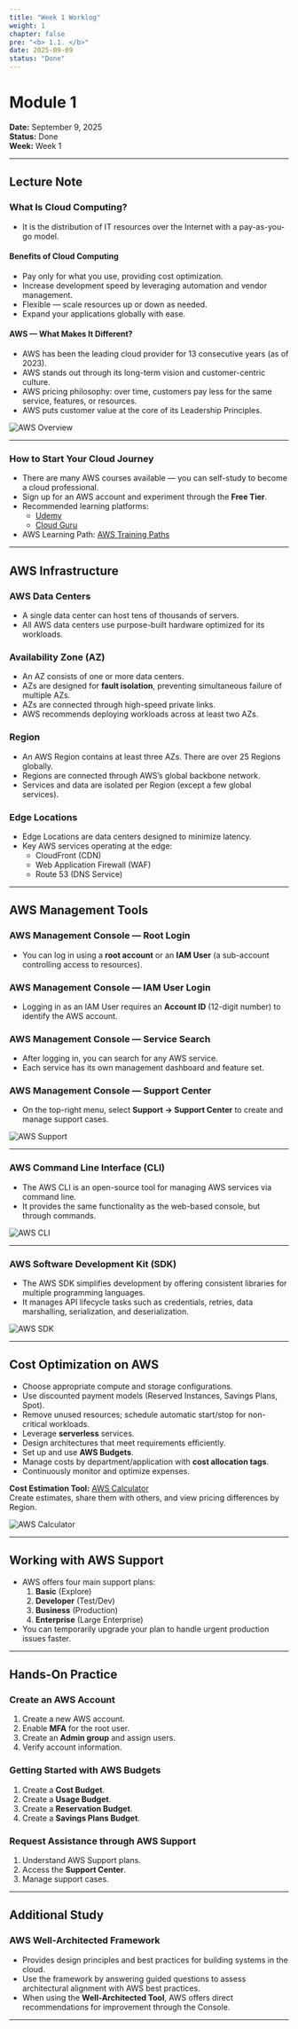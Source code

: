```yaml
---
title: "Week 1 Worklog"
weight: 1
chapter: false
pre: "<b> 1.1. </b>"
date: 2025-09-09
status: "Done"
---
```


# Module 1

**Date:** September 9, 2025  
**Status:** Done  
**Week:** Week 1  

---

## Lecture Note

### What Is Cloud Computing?

- It is the distribution of IT resources over the Internet with a pay-as-you-go model.

#### Benefits of Cloud Computing

- Pay only for what you use, providing cost optimization.  
- Increase development speed by leveraging automation and vendor management.  
- Flexible — scale resources up or down as needed.  
- Expand your applications globally with ease.

#### AWS — What Makes It Different?

- AWS has been the leading cloud provider for 13 consecutive years (as of 2023).  
- AWS stands out through its long-term vision and customer-centric culture.  
- AWS pricing philosophy: over time, customers pay less for the same service, features, or resources.  
- AWS puts customer value at the core of its Leadership Principles.  

![AWS Overview](/images/1-Worklog/Week1/image.png)

---

### How to Start Your Cloud Journey

- There are many AWS courses available — you can self-study to become a cloud professional.  
- Sign up for an AWS account and experiment through the **Free Tier**.  
- Recommended learning platforms:
  - [Udemy](https://udemy.com/)
  - [Cloud Guru](https://cloudguru.com/)
- AWS Learning Path: [AWS Training Paths](https://aws.amazon.com/training/learning-paths)

---

## AWS Infrastructure

### AWS Data Centers

- A single data center can host tens of thousands of servers.  
- All AWS data centers use purpose-built hardware optimized for its workloads.

### Availability Zone (AZ)

- An AZ consists of one or more data centers.  
- AZs are designed for **fault isolation**, preventing simultaneous failure of multiple AZs.  
- AZs are connected through high-speed private links.  
- AWS recommends deploying workloads across at least two AZs.

### Region

- An AWS Region contains at least three AZs. There are over 25 Regions globally.  
- Regions are connected through AWS’s global backbone network.  
- Services and data are isolated per Region (except a few global services).

### Edge Locations

- Edge Locations are data centers designed to minimize latency.  
- Key AWS services operating at the edge:
  - CloudFront (CDN)  
  - Web Application Firewall (WAF)  
  - Route 53 (DNS Service)

---

## AWS Management Tools

### AWS Management Console — Root Login

- You can log in using a **root account** or an **IAM User** (a sub-account controlling access to resources).

### AWS Management Console — IAM User Login

- Logging in as an IAM User requires an **Account ID** (12-digit number) to identify the AWS account.

### AWS Management Console — Service Search

- After logging in, you can search for any AWS service.  
- Each service has its own management dashboard and feature set.

### AWS Management Console — Support Center

- On the top-right menu, select **Support → Support Center** to create and manage support cases.

![AWS Support](/images/1-Worklog/Week1/image%20copy%204.png)

---

### AWS Command Line Interface (CLI)

- The AWS CLI is an open-source tool for managing AWS services via command line.  
- It provides the same functionality as the web-based console, but through commands.

![AWS CLI](/images/1-Worklog/Week1/image%20copy%207.png)

---

### AWS Software Development Kit (SDK)

- The AWS SDK simplifies development by offering consistent libraries for multiple programming languages.  
- It manages API lifecycle tasks such as credentials, retries, data marshalling, serialization, and deserialization.

![AWS SDK](/images/1-Worklog/Week1/image%20copy%205.png)

---

## Cost Optimization on AWS

- Choose appropriate compute and storage configurations.  
- Use discounted payment models (Reserved Instances, Savings Plans, Spot).  
- Remove unused resources; schedule automatic start/stop for non-critical workloads.  
- Leverage **serverless** services.  
- Design architectures that meet requirements efficiently.  
- Set up and use **AWS Budgets**.  
- Manage costs by department/application with **cost allocation tags**.  
- Continuously monitor and optimize expenses.

**Cost Estimation Tool:** [AWS Calculator](https://calculator.aws/#/)  
Create estimates, share them with others, and view pricing differences by Region.

![AWS Calculator](/images/1-Worklog/Week1/image%20copy%206.png)

---

## Working with AWS Support

- AWS offers four main support plans:
  1. **Basic** (Explore)
  2. **Developer** (Test/Dev)
  3. **Business** (Production)
  4. **Enterprise** (Large Enterprise)
- You can temporarily upgrade your plan to handle urgent production issues faster.

---

## Hands-On Practice

### Create an AWS Account

1. Create a new AWS account.  
2. Enable **MFA** for the root user.  
3. Create an **Admin group** and assign users.  
4. Verify account information.

### Getting Started with AWS Budgets

1. Create a **Cost Budget**.  
2. Create a **Usage Budget**.  
3. Create a **Reservation Budget**.  
4. Create a **Savings Plans Budget**.

### Request Assistance through AWS Support

1. Understand AWS Support plans.  
2. Access the **Support Center**.  
3. Manage support cases.

---

## Additional Study

### AWS Well-Architected Framework

- Provides design principles and best practices for building systems in the cloud.  
- Use the framework by answering guided questions to assess architectural alignment with AWS best practices.  
- When using the **Well-Architected Tool**, AWS offers direct recommendations for improvement through the Console.

---
